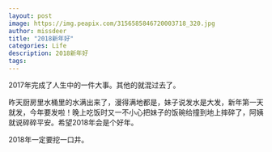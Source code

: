 ```yaml
---
layout: post
image: https://img.peapix.com/3156585846720003718_320.jpg
author: missdeer
title: "2018新年好"
categories: Life
description: 2018新年好
tags: 
---
```


2017年完成了人生中的一件大事。其他的就混过去了。

昨天厨房里水桶里的水满出来了，漫得满地都是，妹子说发水是大发，新年第一天就发，今年要发啦！晚上吃饭时又一不小心把妹子的饭碗给撞到地上摔碎了，阿姨就说碎碎平安。希望2018年会是个好年。

2018年一定要挖一口井。